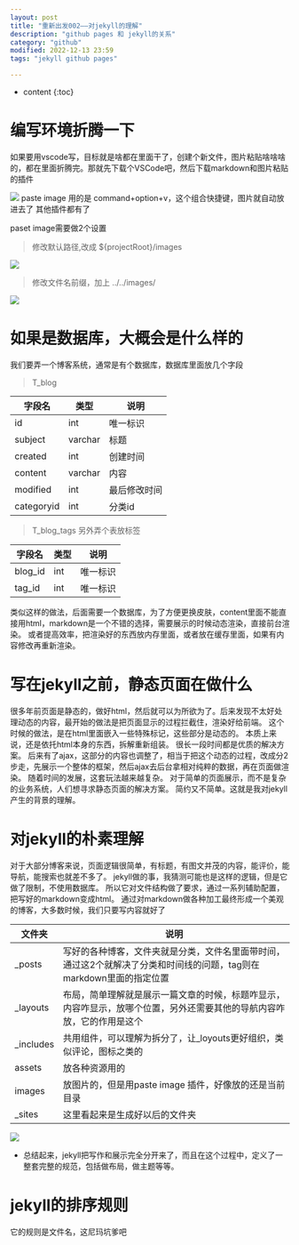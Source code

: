 ```yaml
---
layout: post
title: "重新出发002——对jekyll的理解"
description: "github pages 和 jekyll的关系"
category: "github"
modified: 2022-12-13 23:59
tags: "jekyll github pages"

---
```

* content
{:toc}

# 编写环境折腾一下
如果要用vscode写，目标就是啥都在里面干了，创建个新文件，图片粘贴啥啥啥的，都在里面折腾完。那就先下载个VSCode吧，然后下载markdown和图片粘贴的插件

![](https://cdn.iaiuse.com/img/2024/02/19/ac2d4756cf697cde5995ae98223444ac.png)
paste image 用的是 command+option+v，这个组合快捷键，图片就自动放进去了
其他插件都有了

paset image需要做2个设置

> 修改默认路径,改成 ${projectRoot}/images

![](https://cdn.iaiuse.com/img/2024/02/19/d3402258a688475dfa1cec60f7ab1694.png)
> 修改文件名前缀，加上 ../../images/

![](https://cdn.iaiuse.com/img/2024/02/19/1ad3e632d51cc0d3c8db7c118544f69f.png)
<!-- more -->

# 如果是数据库，大概会是什么样的
我们要弄一个博客系统，通常是有个数据库，数据库里面放几个字段

>T_blog

|字段名|类型|说明|
|----|----|-----|
|id|int|唯一标识|
|subject|varchar|标题|
|created|int|创建时间|
|content|varchar|内容|
|modified|int|最后修改时间|
|categoryid|int|分类id|

>T_blog_tags
另外弄个表放标签

|字段名|类型|说明|
|----|----|-----|
|blog_id|int|唯一标识|
|tag_id|int|唯一标识|

类似这样的做法，后面需要一个数据库，为了方便更换皮肤，content里面不能直接用html，markdown是一个不错的选择，需要展示的时候动态渲染，直接前台渲染。
或者提高效率，把渲染好的东西放内存里面，或者放在缓存里面，如果有内容修改再重新渲染。



# 写在jekyll之前，静态页面在做什么
很多年前页面是静态的，做好html，然后就可以为所欲为了。后来发现不太好处理动态的内容，最开始的做法是把页面显示的过程拦截住，渲染好给前端。
这个时候的做法，是在html里面嵌入一些特殊标记，这些部分是动态的。
本质上来说，还是依托html本身的东西，拆解重新组装。
很长一段时间都是优质的解决方案。
后来有了ajax，这部分的内容也调整了，相当于把这个动态的过程，改成分2步走，先展示一个整体的框架，然后ajax去后台拿相对纯粹的数据，再在页面做渲染。
随着时间的发展，这套玩法越来越复杂。
对于简单的页面展示，而不是复杂的业务系统，人们想寻求静态页面的解决方案。
简约又不简单。这就是我对jekyll产生的背景的理解。

# 对jekyll的朴素理解
对于大部分博客来说，页面逻辑很简单，有标题，有图文并茂的内容，能评价，能导航，能搜索也就差不多了。
jekyll做的事，我猜测可能也是这样的逻辑，但是它做了限制，不使用数据库。
所以它对文件结构做了要求，通过一系列辅助配置，把写好的markdown变成html。
通过对markdown做各种加工最终形成一个美观的博客，大多数时候，我们只要写内容就好了

|文件夹|说明|
|----|-----|
|_posts|写好的各种博客，文件夹就是分类，文件名里面带时间，通过这2个就解决了分类和时间线的问题，tag则在markdown里面的指定位置|
|_layouts|布局，简单理解就是展示一篇文章的时候，标题咋显示，内容咋显示，放哪个位置，另外还需要其他的导航内容咋放，它的作用是这个|
|_includes|共用组件，可以理解为拆分了，让_loyouts更好组织，类似评论，图标之类的|
|assets|放各种资源用的|
|images|放图片的，但是用paste image 插件，好像放的还是当前目录|
|_sites| 这里看起来是生成好以后的文件夹|

![](https://cdn.iaiuse.com/img/2024/02/19/26992bba8f8e944578e5071b56512a7d.png)
* 总结起来，jekyll把写作和展示完全分开来了，而且在这个过程中，定义了一整套完整的规范，包括做布局，做主题等等。

# jekyll的排序规则
它的规则是文件名，这尼玛坑爹吧
